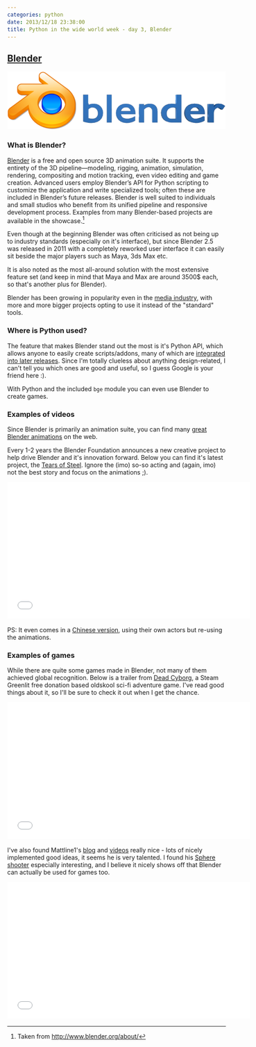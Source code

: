 ```yaml
---
categories: python
date: 2013/12/18 23:38:00
title: Python in the wide world week - day 3, Blender
---
```


## [Blender]

<a href="http://www.blender.org/"><img src="/images/blender_logo.png" alt="Blender"></a>

### What is Blender?

[Blender] is a free and open source 3D animation suite. It supports the
entirety of the 3D pipeline—modeling, rigging, animation, simulation,
rendering, compositing and motion tracking, even video editing and game
creation. Advanced users employ Blender’s API for Python scripting to customize
the application and write specialized tools; often these are included in
Blender’s future releases. Blender is well suited to individuals and small
studios who benefit from its unified pipeline and responsive development
process. Examples from many Blender-based projects are available in the
showcase.[^1]

Even though at the beginning Blender was often criticised as not being up to
industry standards (especially on it's interface), but since Blender 2.5 was
released in 2011 with a completely reworked user interface it can easily sit
beside the major players such as Maya, 3ds Max etc.

It is also noted as the most all-around solution with the most extensive
feature set (and keep in mind that Maya and Max are around 3500$ each, so
that's another plus for Blender).

Blender has been growing in popularity even in the [media
industry](http://en.wikipedia.org/wiki/Blender_(software)#Use_in_the_media_industry),
with more and more bigger projects opting to use it instead of the "standard"
tools.

### Where is Python used?

The feature that makes Blender stand out the most is it's Python API, which
allows anyone to easily create scripts/addons, many of which are [integrated
into later
releases](http://wiki.blender.org/index.php/Extensions:2.6/Py/Scripts). Since
I'm totally clueless about anything design-related, I can't tell you which ones
are good and useful, so I guess Google is your friend here :).

With Python and the included `bge` module you can even use Blender to create
games.

### Examples of videos

Since Blender is primarily an animation suite, you can find many [great Blender
animations](http://www.blenderguru.com/27-inspiring-blender-animations-that-will-make-your-jaw-drop/)
on the web.

Every 1-2 years the Blender Foundation announces a new creative project to help
drive Blender and it's innovation forward. Below you can find it's latest
project, the [Tears of Steel](http://mango.blender.org/). Ignore the (imo)
so-so acting and (again, imo) not the best story and focus on the animations
;).

<iframe width="560" height="315" src="//www.youtube.com/embed/OHOpb2fS-cM" frameborder="0" allowfullscreen></iframe>

PS: It even comes in a [Chinese
version](http://www.youtube.com/watch?v=oXzYqf_fuw4), using their own actors
but re-using the animations.


### Examples of games

While there are quite some games made in Blender, not many of them achieved
global recognition. Below is a trailer from [Dead
Cyborg](http://deadcyborg.com/index.html), a Steam Greenlit free donation based
oldskool sci-fi adventure game. I've read good things about it, so I'll be sure
to check it out when I get the chance.

<iframe width="560" height="315" src="//www.youtube.com/embed/pex1R67yLXA" frameborder="0" allowfullscreen></iframe>

I've also found Mattline1's [blog](http://mattline1.blogspot.co.uk/) and
[videos](http://www.youtube.com/user/Mattline1) really nice - lots of nicely
implemented good ideas, it seems he is very talented. I found his [Sphere
shooter](http://mattline1.blogspot.com/search/label/Sphere%20shooter)
especially interesting, and I believe it nicely shows off that Blender can
actually be used for games too.

<iframe width="560" height="315" src="//www.youtube.com/embed/ieP7uja8UiI" frameborder="0" allowfullscreen></iframe>



[^1]: Taken from <http://www.blender.org/about/>

[Blender]: http://www.blender.org/
